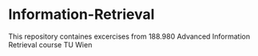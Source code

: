 # Information-Retrieval
This repository containes excercises from 
188.980 Advanced Information Retrieval course TU Wien
